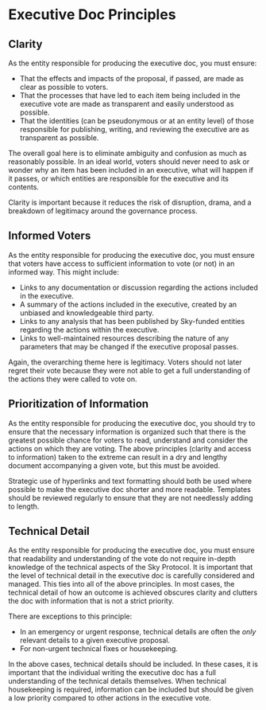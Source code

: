 # Executive Doc Principles

## Clarity

As the entity responsible for producing the executive doc, you must ensure:

- That the effects and impacts of the proposal, if passed, are made as clear as possible to voters.
- That the processes that have led to each item being included in the executive vote are made as transparent and easily understood as possible.
- That the identities (can be pseudonymous or at an entity level) of those responsible for publishing, writing, and reviewing the executive are as transparent as possible. 

The overall goal here is to eliminate ambiguity and confusion as much as reasonably possible. In an ideal world, voters should never need to ask or wonder why an item has been included in an executive, what will happen if it passes, or which entities are responsible for the executive and its contents.

Clarity is important because it reduces the risk of disruption, drama, and a breakdown of legitimacy around the governance process. 

## Informed Voters

As the entity responsible for producing the executive doc, you must ensure that voters have access to sufficient information to vote (or not) in an informed way. This might include:

- Links to any documentation or discussion regarding the actions included in the executive.
- A summary of the actions included in the executive, created by an unbiased and knowledgeable third party.
- Links to any analysis that has been published by Sky-funded entities regarding the actions within the executive.
- Links to well-maintained resources describing the nature of any parameters that may be changed if the executive proposal passes.

Again, the overarching theme here is legitimacy. Voters should not later regret their vote because they were not able to get a full understanding of the actions they were called to vote on.

## Prioritization of Information

As the entity responsible for producing the executive doc, you should try to ensure that the necessary information is organized such that there is the greatest possible chance for voters to read, understand and consider the actions on which they are voting. The above principles (clarity and access to information) taken to the extreme can result in a dry and lengthy document accompanying a given vote, but this must be avoided. 

Strategic use of hyperlinks and text formatting should both be used where possible to make the executive doc shorter and more readable. Templates should be reviewed regularly to ensure that they are not needlessly adding to length.

## Technical Detail 

As the entity responsible for producing the executive doc, you must ensure that readability and understanding of the vote do not require in-depth knowledge of the technical aspects of the Sky Protocol. It is important that the level of technical detail in the executive doc is carefully considered and managed. This ties into all of the above principles. In most cases, the technical detail of how an outcome is achieved obscures clarity and clutters the doc with information that is not a strict priority.

There are exceptions to this principle:

- In an emergency or urgent response, technical details are often the _only_ relevant details to a given executive proposal. 
- For non-urgent technical fixes or housekeeping. 

In the above cases, technical details should be included. In these cases, it is important that the individual writing the executive doc has a full understanding of the technical details themselves. When technical housekeeping is required, information can be included but should be given a low priority compared to other actions in the executive vote. 
